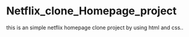 # Netflix_clone_Homepage_project 

this is an simple netflix homepage clone project by using html and css..
